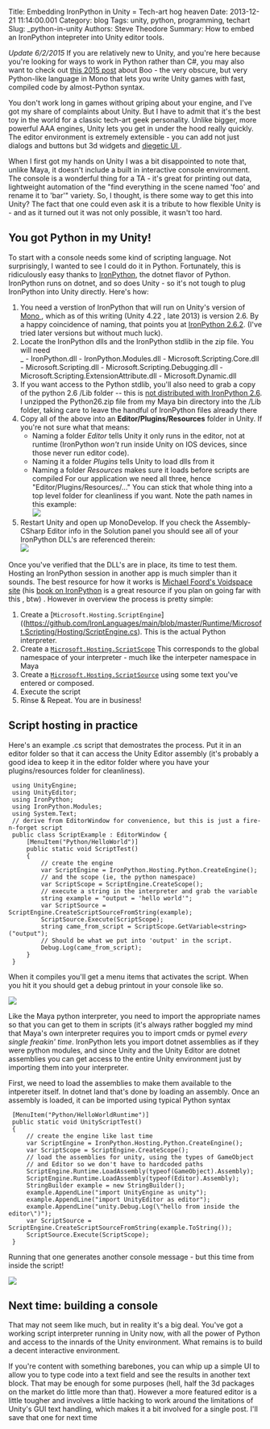 Title: Embedding IronPython in Unity = Tech-art hog heaven
Date: 2013-12-21 11:14:00.001
Category: blog
Tags: unity, python, programming, techart
Slug: _python-in-unity
Authors: Steve Theodore
Summary: How to embed an IronPython intepreter into Unity editor tools.

_Update 6/2/2015_ If you are relatively new to Unity, and you're here because you're looking for ways to work in Python rather than C#, you may also want to check out [this 2015 post](http://techartsurvival.blogspot.com/2015/05/boo-who.html) about Boo - the very obscure, but very Python-like language in Mono that lets you write Unity games with fast, compiled code by almost-Python syntax.

You don't work long in games without griping about your engine, and I've got my share of complaints about Unity. But I have to admit that it's the best toy in the world for a classic tech-art geek personality. Unlike bigger, more powerful AAA engines, Unity lets you get in under the hood really quickly. The editor environment is extremely extensible - you can add not just dialogs and buttons but 3d widgets and [diegetic UI ](http://www.thewanderlust.net/blog/2010/03/29/user-interface-design-in-video-games/).   
  
When I first got my hands on Unity I was a bit disappointed to note that, unlike Maya, it doesn't include a built in interactive console environment. The console is a wonderful thing for a TA - it's great for printing out data, lightweight automation of the "find everything in the scene named 'foo' and rename it to 'bar'" variety. So, I thought, is there some way to get this into Unity?  The fact that one could even ask it is a tribute to how flexible Unity is - and as it turned out it was not only possible, it wasn't too hard.  

## You got Python in my Unity!

To start with a console needs some kind of scripting language. Not surprisingly, I wanted to see I could do it in Python. Fortunately, this is ridiculously easy thanks to [IronPython](http://ironpython.codeplex.com/), the dotnet flavor of Python.  IronPython  runs on dotnet, and so does Unity - so it's not tough to plug IronPython into Unity directly.  Here's how:  


1. You need a verstion of IronPython that will run on Unity's version of [Mono ](http://www.mono-project.com/Main_Page), which as of this writing (Unity 4.22 , late 2013) is version 2.6.  By a happy coincidence of naming, that points you at [IronPython 2.6.2](http://ironpython.codeplex.com/downloads/get/159511).  (I've tried later versions but without much luck).
2. Locate the IronPython dlls and the IronPython stdlib in the zip file. You will need  
    _
        - IronPython.dll
        - IronPython.Modules.dll
        - Microsoft.Scripting.Core.dll
        - Microsoft.Scripting.dll
        - Microsoft.Scripting.Debugging.dll
        - Microsoft.Scripting.ExtensionAttribute.dll
        - Microsoft.Dynamic.dll
3. If you want access to the Python stdlib, you'll also need to grab a copy of the python 2.6 /Lib folder -- this is [not distributed with IronPython 2.6](http://techartsurvival.blogspot.com/2013/12/python-in-unity-minor-correction.html).  I unzipped the Python26.zip file from my Maya bin directory into the /Lib folder, taking care to leave the handful of IronPython files already there
4. Copy all of the above into an **Editor/Plugins/Resources** folder in Unity. If you're not sure what that means:
    - Naming a folder _Editor_ tells Unity it only runs in the editor, not at runtime (IronPython _won't_ run inside Unity on IOS devices, since those never run editor code). 
    - Naming it a folder _Plugins_ tells Unity to load dlls from it
    - Naming a folder _Resources_ makes sure it loads before scripts are compiled
    For our application we need all three, hence "Editor/Plugins/Resources/..."  You can stick that whole thing into a top level folder for cleanliness if you want. Note the path names in this example:  
    [![](http://3.bp.blogspot.com/-uHVdPvrDduM/Uq_uSf5ZxNI/AAAAAAAABO0/H0PMXUJlFso/s640/layout.png)](http://3.bp.blogspot.com/-uHVdPvrDduM/Uq_uSf5ZxNI/AAAAAAAABO0/H0PMXUJlFso/s1600/layout.png)
5. Restart Unity and open up MonoDevelop. If you check the Assembly-CSharp Editor info in the Solution panel you should see all of your IronPython DLL's are referenced therein:  
    [![](http://3.bp.blogspot.com/-A_kG1rnuiuY/Uq_vrq1bXhI/AAAAAAAABPA/b9v7p3wxpfw/s400/assembl.png)](http://3.bp.blogspot.com/-A_kG1rnuiuY/Uq_vrq1bXhI/AAAAAAAABPA/b9v7p3wxpfw/s1600/assembl.png)


Once you've verified that the DLL's are in place, its time to test them.  Hosting an IronPython session in another app is much simpler than it sounds. The best resource for how it works is [Michael Foord's Voidspace site](http://www.voidspace.org.uk/ironpython/embedding.shtml) (his [book on IronPython](http://www.manning.com/foord/) is a great resource if you plan on going far with this , btw) . However in overview the process is pretty simple:

  1. Create a [`Microsoft.Hosting.ScriptEngine`]((https://github.com/IronLanguages/main/blob/master/Runtime/Microsoft.Scripting/Hosting/ScriptEngine.cs). This is the actual Python interpreter.
  2. Create a  [`Microsoft.Hosting.ScriptScope`](https://github.com/IronLanguages/main/blob/master/Runtime/Microsoft.Scripting/Hosting/ScriptScope.cs) This corresponds to the global namespace of your interpreter - much like the interpeter namespace in Maya
  3. Create  a [`Microsoft.Hosting.ScriptSource`](https://github.com/IronLanguages/main/blob/master/Runtime/Microsoft.Scripting/Hosting/ScriptSource.cs) using some text you've entered or composed.
  4. Execute the script
  5. Rinse & Repeat. You are in business!


## Script hosting in practice

  
Here's an example .cs script that demostrates the process. Put it in an editor folder so that it can access the Unity Editor assembly (it's probably a good idea to keep it in the editor folder where you have your plugins/resources folder for cleanliness).   
    
     using UnityEngine;    
     using UnityEditor;    
     using IronPython;    
     using IronPython.Modules;    
     using System.Text;    
     // derive from EditorWindow for convenience, but this is just a fire-n-forget script    
     public class ScriptExample : EditorWindow {    
         [MenuItem("Python/HelloWorld")]    
         public static void ScriptTest()    
         {    
             // create the engine    
             var ScriptEngine = IronPython.Hosting.Python.CreateEngine();    
             // and the scope (ie, the python namespace)    
             var ScriptScope = ScriptEngine.CreateScope();    
             // execute a string in the interpreter and grab the variable    
             string example = "output = 'hello world'";    
             var ScriptSource = ScriptEngine.CreateScriptSourceFromString(example);    
             ScriptSource.Execute(ScriptScope);    
             string came_from_script = ScriptScope.GetVariable<string>("output");    
             // Should be what we put into 'output' in the script.    
             Debug.Log(came_from_script);                
         }    
     }    
  
  
When it compiles you'll get a menu items that activates the script.  When you hit it you should get a debug printout in your console like so.  

[![](http://4.bp.blogspot.com/-OHCa77GIxGA/UrEnF442YzI/AAAAAAAABPQ/nYBOKL4W1ZI/s1600/hello+world.jpg)](http://4.bp.blogspot.com/-OHCa77GIxGA/UrEnF442YzI/AAAAAAAABPQ/nYBOKL4W1ZI/s1600/hello+world.jpg)

  
Like the Maya python interpreter, you need to import the appropriate names so that you can get to them in scripts (it's always rather boggled my mind that Maya's own interpreter requires you to import cmds or pymel _every single freakin' time_.  IronPython lets you import dotnet assemblies as if they were python modules, and since Unity and the Unity Editor are dotnet assemblies you can get access to the entire Unity environment just by importing them into your interpreter.   
  
First, we need to load the assemblies to make them available to the intpereter itself.  In dotnet land that's done by loading an assembly.  Once an assembly is loaded, it can be imported using typical Python syntax  
  
    
     [MenuItem("Python/HelloWorldRuntime")]    
     public static void UnityScriptTest()    
     {    
         // create the engine like last time    
         var ScriptEngine = IronPython.Hosting.Python.CreateEngine();    
         var ScriptScope = ScriptEngine.CreateScope();    
         // load the assemblies for unity, using the types of GameObject    
         // and Editor so we don't have to hardcoded paths    
         ScriptEngine.Runtime.LoadAssembly(typeof(GameObject).Assembly);    
         ScriptEngine.Runtime.LoadAssembly(typeof(Editor).Assembly);    
         StringBuilder example = new StringBuilder();    
         example.AppendLine("import UnityEngine as unity");    
         example.AppendLine("import UnityEditor as editor");    
         example.AppendLine("unity.Debug.Log(\"hello from inside the editor\")");    
         var ScriptSource = ScriptEngine.CreateScriptSourceFromString(example.ToString());    
         ScriptSource.Execute(ScriptScope);    
     }    
    

Running that one generates another console message - but this time from inside the script!  

[![](http://3.bp.blogspot.com/-S6g8MqlQ4gg/UrEub33XuBI/AAAAAAAABPg/kJmAVPdZtAI/s1600/hello+2.png)](http://3.bp.blogspot.com/-S6g8MqlQ4gg/UrEub33XuBI/AAAAAAAABPg/kJmAVPdZtAI/s1600/hello+2.png)

## Next time: building a console
  
That may not seem like much, but in reality it's a big deal. You've got a working script interpreter running in Unity now, with all the power of Python and access to the innards of the Unity environment.  What remains is to build a decent interactive environment. 

If you're content with something barebones, you can whip up a simple UI to allow you to type code into a text field and see the results in another text block.  That may be enough for some purposes (hell, half the 3d packages on the market do little more than that).  However a more featured editor is a little tougher and involves a  little hacking to work around the limitations of Unity's GUI text handling, which makes it a bit involved for a single post. I'll save that one for next time  
  

